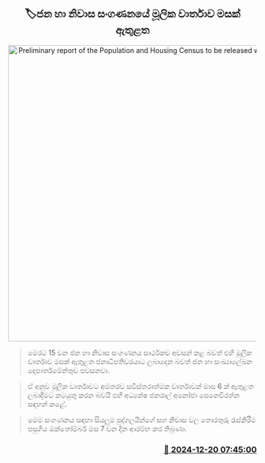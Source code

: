<p align='center'><b><h2 align='center' title='Preliminary report of the Population and Housing Census to be released within a month'>🏷ජන හා නිවාස සංගණනයේ මූලික වාර්තාව මසක් ඇතුළත</h2></b></p>
<p align='center'><img src='https://helakuru.sgp1.cdn.digitaloceanspaces.com/esana/images/lib/population-and-Housing.jpg' width='600' alt='Preliminary report of the Population and Housing Census to be released within a month'></p>

> මෙරට 15 වන ජන හා නිවාස සංගණනය සාර්ථකව අවසන් කළ බවත් එහි මූලික වාර්තාව මසක් ඇතුළත ජනාධිපතිවරයාට ලබාදෙන බවත් ජන හා සංඛ්‍යාලේඛන දෙපාර්තමේන්තුව පවසනවා.

> ඒ අනුව මූලික වාර්තාවට අමතරව සවිස්තරාත්මක වාර්තාවක් මාස 6 ක් ඇතුළත ලබාදීමට කටයුතු කරන බවයි එහි අධ්‍යක්ෂ ජනරාල් අනෝජා සෙනෙවිරත්න සඳහන් කළේ.

> මෙම සංගණනය සඳහා සියලු‍ම පුද්ගලයින්ගේ සහ නිවාස වල තොරතුරු රැස්කිරීම පසුගිය ඔක්තෝම්බර් මස 7 වන දින ආරම්භ කර තිබුණා.



<h3 align='right'><a href='https://www.helakuru.lk/esana/p/106018/'>📅 2024-12-20 07:45:00</a></h3>

